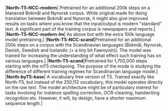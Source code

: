 |**North&#8209;T5&#8209;NCC&#8209;modern**| Pretrained for an additional 200k steps on a blanaced Bokmål and Nynorsk corpus. While original made for doing translation between Bokmål and Nynorsk, it might also give improved results on tasks where you know that the input/output is modern "standard" text. A significant part of the training corpus is newspapers and reports.|
|**North&#8209;T5&#8209;NCC&#8209;modern&#8209;lm**| As above but with the extra 100k language model pretraining.|
|**North&#8209;T5&#8209;NCC&#8209;scand**|Pretrained for an additional 200k steps on a corpus with the Scandinavian languages (Bokmål, Nynorsk, Danish, Swedish and Icelandic (+ a tiny bit Faeroyish)). The model was trained for increasing the understanding of what effect such training has on various languages.|
|**North&#8209;T5&#8209;scand**|Pretrained for 1,700,000 steps starting with the mT5 checkpoing. The purpose of the mode is studying the difference of different training regimes for Scandinavian language model.|
|**North&#8209;byT5&#8209;base**| A vocabulary free version of T5. Trained exactly like North-T5, but instead of the 250,112 vocabulary, this model operates directly on the raw text. The model architecture might be of particulary interest for tasks involving for instance spelling correction, OCR-cleaning, handwriting recognition etc. However, it will, by design, have a shorter maximum sequence length.|


